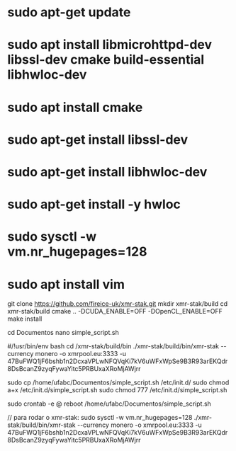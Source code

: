 # sudo apt-get update
# sudo apt install libmicrohttpd-dev libssl-dev cmake build-essential libhwloc-dev
# sudo apt install cmake
# sudo apt-get install libssl-dev
# sudo apt-get install libhwloc-dev
# sudo apt-get install -y hwloc
# sudo sysctl -w vm.nr_hugepages=128
# sudo apt install vim

git clone https://github.com/fireice-uk/xmr-stak.git
mkdir xmr-stak/build
cd xmr-stak/build
cmake .. -DCUDA_ENABLE=OFF  -DOpenCL_ENABLE=OFF
make install

cd Documentos
nano simple_script.sh

#/!usr/bin/env bash
cd /xmr-stak/build/bin
./xmr-stak/build/bin/xmr-stak --currency monero -o xmrpool.eu:3333 -u 47BuFWQ1jF6bshb1n2DcxaVPLwNFQVqKi7kV6uWFxWpSe9B3R93arEKQdr8DsBcanZ9zyqFywaYitc5PRBUxaXRoMjAWjrr

sudo cp /home/ufabc/Documentos/simple_script.sh /etc/init.d/
sudo chmod a+x /etc/init.d/simple_script.sh
sudo chmod 777 /etc/init.d/simple_script.sh

sudo crontab -e
@ reboot /home/ufabc/Documentos/simple_script.sh


// para rodar o xmr-stak:
sudo sysctl -w vm.nr_hugepages=128
./xmr-stak/build/bin/xmr-stak --currency monero -o xmrpool.eu:3333 -u 47BuFWQ1jF6bshb1n2DcxaVPLwNFQVqKi7kV6uWFxWpSe9B3R93arEKQdr8DsBcanZ9zyqFywaYitc5PRBUxaXRoMjAWjrr
